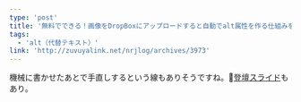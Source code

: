 ```yaml
---
type: 'post'
title: '無料でできる！画像をDropBoxにアップロードすると自動でalt属性を作る仕組みをノンコーディングで作った話（Microsoft Flow）'
tags:
  - 'alt（代替テキスト）'
link: 'http://zuvuyalink.net/nrjlog/archives/3973'
---
```

機械に書かせたあとで手直しするという線もありそうですね。[登壇スライド](https://www.slideshare.net/noriji822/alt-79747524)もあり。